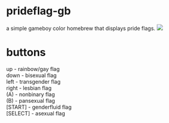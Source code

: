 # prideflag-gb
a simple gameboy color homebrew that displays pride flags.
<img src=https://cdn.discordapp.com/attachments/668345694406574090/745156386924789790/O25yflpnFi.gif>
# buttons
up - rainbow/gay flag <br>
down - bisexual flag <br>
left - transgender flag <br>
right - lesbian flag <br>
(A) - nonbinary flag <br>
(B) - pansexual flag <br>
[START] - genderfluid flag <br>
[SELECT] - asexual flag <br>
